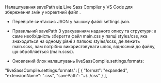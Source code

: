 Налаштування savePath від Live Sass Compiler у VS Code для збереження змін у коректний файл .

- Перевірте синтаксис JSON у вашому файлі settings.json.

- Правильний savePath З урахуванням наданого опису та структури: а саме необхідність зберегти файл main.css у папці styles/css,
  яка знаходиться на одному рівні з папкою styles/scss, де лежить main.scss, вам потрібно використовувати шлях, відносний до файлу, що обробляється (main.scss).

- Оновлений блок налаштувань liveSassCompile.settings.formats:

"liveSassCompile.settings.formats": [
{
"format": "expanded",
"extensionName": ".css",
"savePath": "~/../css"
}
],
